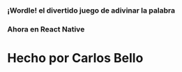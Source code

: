 <h3>¡Wordle! el divertido juego de adivinar la palabra</h3>
<h3>Ahora en React Native</h3>
<h1>Hecho por Carlos Bello</h2>
